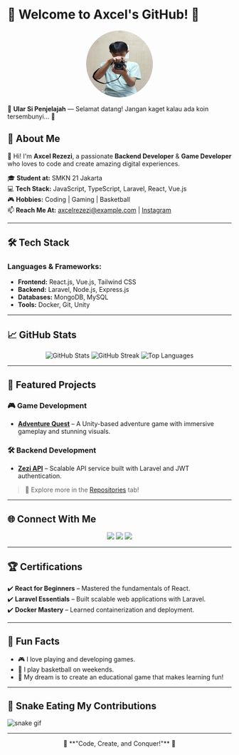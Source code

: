 # 🌟 Welcome to Axcel's GitHub! 🌟

<div align="center">
  <img src="./me.jpg" width="150" height="150" style="border-radius: 50%" alt="Axcel's Profile Picture" />
</div>

🐍 **Ular Si Penjelajah** — Selamat datang! Jangan kaget kalau ada koin tersembunyi... 👀  

## 🚀 About Me  
👋 Hi! I'm **Axcel Rezezi**, a passionate **Backend Developer** & **Game Developer** who loves to code and create amazing digital experiences.

🎓 **Student at:** SMKN 21 Jakarta  
💻 **Tech Stack:** JavaScript, TypeScript, Laravel, React, Vue.js  
🎮 **Hobbies:** Coding | Gaming | Basketball  
📫 **Reach Me At:** [axcelrezezi@example.com](mailto:axcelrezezi@example.com) | [Instagram](https://instagram.com/rezezi_axcel)  

---

## 🛠️ Tech Stack  
### **Languages & Frameworks:**
- **Frontend:** React.js, Vue.js, Tailwind CSS  
- **Backend:** Laravel, Node.js, Express.js  
- **Databases:** MongoDB, MySQL  
- **Tools:** Docker, Git, Unity  

---

## 📈 GitHub Stats  
<div align="center">
  <img src="https://github-readme-stats.vercel.app/api?username=rezezi&show_icons=true&theme=radical" alt="GitHub Stats" height="150px" />
  <img src="https://github-readme-streak-stats.herokuapp.com?user=rezezi&theme=radical" alt="GitHub Streak" height="150px" />
  <img src="https://github-readme-stats.vercel.app/api/top-langs/?username=rezezi&layout=compact&theme=radical" alt="Top Languages" height="150px" />
</div>  

---

## 🌟 Featured Projects  
### 🎮 **Game Development**  
- **[Adventure Quest](https://github.com/rezezi/adventure-quest)** – A Unity-based adventure game with immersive gameplay and stunning visuals.  

### 🛠️ **Backend Development**  
- **[Zezi API](https://github.com/rezezi/zezi-api)** – Scalable API service built with Laravel and JWT authentication.  

> 🚀 Explore more in the [Repositories](https://github.com/rezezi?tab=repositories) tab!  

---

## 🌐 Connect With Me  
<p align="center">
  <a href="https://github.com/rezezi"><img src="https://img.shields.io/badge/GitHub-000?style=for-the-badge&logo=github&logoColor=white"/></a>
  <a href="https://instagram.com/rezezi_axcel"><img src="https://img.shields.io/badge/Instagram-E4405F?style=for-the-badge&logo=instagram&logoColor=white"/></a>
  <a href="mailto:axcelrezezi@example.com"><img src="https://img.shields.io/badge/Email-D14836?style=for-the-badge&logo=gmail&logoColor=white"/></a>
</p>

---

## 🏆 Certifications  
✔️ **React for Beginners** – Mastered the fundamentals of React.  
✔️ **Laravel Essentials** – Built scalable web applications with Laravel.  
✔️ **Docker Mastery** – Learned containerization and deployment.  

---

## 🎯 Fun Facts  
- 🎮 I love playing and developing games.  
- 🏀 I play basketball on weekends.  
- 🌟 My dream is to create an educational game that makes learning fun!  

---

## 🐍 Snake Eating My Contributions
![snake gif](https://github.com/rezezi/rezezi/blob/output/github-contribution-grid-snake.svg)

---

<div align="center">
  🚀 **"Code, Create, and Conquer!"** 🚀
</div>
